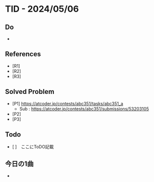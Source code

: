 # TID - 2024/05/06
<!--
## Learnings
- 
- 
-->


## Do
- 


<!--
## Reflections & Insights
- 
- 
-->

<!--
## Plans for Tomorrow
- 
- 
-->

## References
- [R1] 
- [R2] 
- [R3] 

## Solved Problem
- [P1] https://atcoder.jp/contests/abc351/tasks/abc351_a
  - Sub : https://atcoder.jp/contests/abc351/submissions/53203105 
- [P2] 
- [P3] 


## Todo
- [ ]　ここにToDO記載

## 今日の1曲
- 
